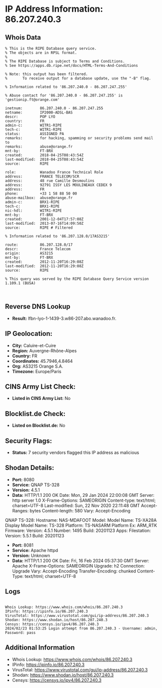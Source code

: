 # IP Address Information: 86.207.240.3

## Whois Data
```
% This is the RIPE Database query service.
% The objects are in RPSL format.
%
% The RIPE Database is subject to Terms and Conditions.
% See https://apps.db.ripe.net/docs/HTML-Terms-And-Conditions

% Note: this output has been filtered.
%       To receive output for a database update, use the "-B" flag.

% Information related to '86.207.240.0 - 86.207.247.255'

% Abuse contact for '86.207.240.0 - 86.207.247.255' is 'gestionip.ft@orange.com'

inetnum:        86.207.240.0 - 86.207.247.255
netname:        IP2000-ADSL-BAS
descr:          POP LYO
country:        FR
admin-c:        WITR1-RIPE
tech-c:         WITR1-RIPE
status:         ASSIGNED PA
remarks:        for hacking, spamming or security problems send mail to
remarks:        abuse@orange.fr
mnt-by:         FT-BRX
created:        2018-04-25T08:43:54Z
last-modified:  2018-04-25T08:43:54Z
source:         RIPE

role:           Wanadoo France Technical Role
address:        FRANCE TELECOM/SCR
address:        48 rue Camille Desmoulins
address:        92791 ISSY LES MOULINEAUX CEDEX 9
address:        FR
phone:          +33 1 58 88 50 00
abuse-mailbox:  abuse@orange.fr
admin-c:        BRX1-RIPE
tech-c:         BRX1-RIPE
nic-hdl:        WITR1-RIPE
mnt-by:         FT-BRX
created:        2001-12-04T17:57:08Z
last-modified:  2013-07-16T14:09:50Z
source:         RIPE # Filtered

% Information related to '86.207.128.0/17AS3215'

route:          86.207.128.0/17
descr:          France Telecom
origin:         AS3215
mnt-by:         FT-BRX
created:        2012-11-20T16:29:08Z
last-modified:  2012-11-20T16:29:08Z
source:         RIPE

% This query was served by the RIPE Database Query Service version 1.109.1 (BUSA)



```
## Reverse DNS Lookup
- **Result:** lfbn-lyo-1-1439-3.w86-207.abo.wanadoo.fr.

## IP Geolocation:
- **City:** Caluire-et-Cuire
- **Region:** Auvergne-Rhône-Alpes
- **Country:** FR
- **Coordinates:** 45.7946,4.8464
- **Org:** AS3215 Orange S.A.
- **Timezone:** Europe/Paris

## CINS Army List Check:
- **Listed in CINS Army List:** 
No

## Blocklist.de Check:
- **Listed on Blocklist.de:** 
No

## Security Flags:
- **Status:** 7 security vendors flagged this IP address as malicious

## Shodan Details:
- **Port:** 8080
- **Service:** QNAP TS-328
- **Version:** 4.5.1
- **Data:** HTTP/1.1 200 OK
Date: Mon, 29 Jan 2024 22:00:08 GMT
Server: http server 1.0
X-Frame-Options: SAMEORIGIN
Content-type: text/html; charset=UTF-8
Last-modified: Sun, 22 Nov 2020 22:11:48 GMT
Accept-Ranges: bytes
Content-length: 580
Vary: Accept-Encoding


QNAP TS-328:
  Hostname: NAS-MDAFOOT
  Model:
    Model Name: TS-XA28A
    Display Model Name: TS-328
    Platform: TS-NASARM
    Platform Ex: ARM_RTK
  Firmware:
    Version: 4.5.1
    Number: 1495
    Build: 20201123
  Apps:
    Filestation:
      Version: 5.5.1
      Build: 20201123


- **Port:** 8081
- **Service:** Apache httpd
- **Version:** Unknown
- **Data:** HTTP/1.1 200 OK
Date: Fri, 16 Feb 2024 05:37:30 GMT
Server: Apache
X-Frame-Options: SAMEORIGIN
Upgrade: h2
Connection: Upgrade
Vary: Accept-Encoding
Transfer-Encoding: chunked
Content-Type: text/html; charset=UTF-8



## Logs
```

Whois Lookup: https://www.whois.com/whois/86.207.240.3
IPinfo: https://ipinfo.io/86.207.240.3
VirusTotal: https://www.virustotal.com/gui/ip-address/86.207.240.3
Shodan: https://www.shodan.io/host/86.207.240.3
Censys: https://censys.io/ipv4/86.207.240.3
2024/02/23 01:53:25 Login attempt from 86.207.240.3 - Username: admin, Password: pass

```
## Additional Information
- Whois Lookup: https://www.whois.com/whois/86.207.240.3
- IPinfo: https://ipinfo.io/86.207.240.3
- VirusTotal: https://www.virustotal.com/gui/ip-address/86.207.240.3
- Shodan: https://www.shodan.io/host/86.207.240.3
- Censys: https://censys.io/ipv4/86.207.240.3

